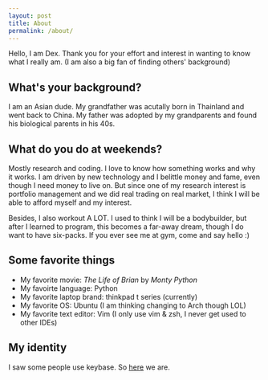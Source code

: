```yaml
---
layout: post
title: About
permalink: /about/
---
```


Hello, I am Dex. Thank you for your effort and interest in wanting to know what I really am. (I am also a big fan of finding others' background)

## What's your background?
I am an Asian dude. My grandfather was acutally born in Thainland and went back to China. My father was adopted by my grandparents and found his biological parents in his 40s.

## What do you do at weekends?
Mostly research and coding. I love to know how something works and why it works. I am driven by new technology and I belittle money and fame, even though I need money to live on. But since one of my research interest is portfolio management and we did real trading on real market, I think I will be able to afford myself and my interest.

Besides, I also workout A LOT. I used to think I will be a bodybuilder, but after I learned to program, this becomes a far-away dream, though I do want to have six-packs. If you ever see me at gym, come and say hello :)

## Some favorite things
* My favorite movie: *The Life of Brian* by *Monty Python*
* My favoirte language: Python
* My favorite laptop brand: thinkpad t series (currently)
* My favorite OS: Ubuntu (I am thinking changing to Arch though LOL)
* My favorite text editor: Vim (I only use vim & zsh, I never get used to other IDEs)

## My identity
I saw some people use keybase. So [here](https://keybase.io/dexhunter) we are.

